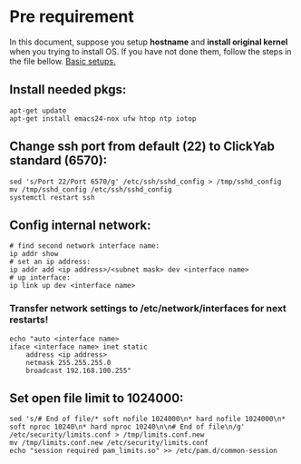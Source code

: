 # Pre requirement

In this document, suppose you setup **hostname** and **install original kernel** when you trying to install OS.
If you have not done them, follow the steps in the file bellow.
[Basic setups.](https://github.com/clickyab/cluster-setup/tree/master/general/basic-setup.md)

## Install needed pkgs:
```
apt-get update
apt-get install emacs24-nox ufw htop ntp iotop
```
## Change ssh port from default (22) to ClickYab standard (6570):
```
sed 's/Port 22/Port 6570/g' /etc/ssh/sshd_config > /tmp/sshd_config
mv /tmp/sshd_config /etc/ssh/sshd_config
systemctl restart ssh
```

## Config internal network:
```
# find second network interface name:
ip addr show
# set an ip address:
ip addr add <ip address>/<subnet mask> dev <interface name>
# up interface:
ip link up dev <interface name>
```
### Transfer network settings to /etc/network/interfaces for next restarts!
```
echo "auto <interface name>
iface <interface name> inet static
    address <ip address>
    netmask 255.255.255.0
    broadcast 192.168.100.255"
```

## Set __open file limit__ to 1024000:
```
sed 's/# End of file/* soft nofile 1024000\n* hard nofile 1024000\n* soft nproc 10240\n* hard nproc 10240\n\n# End of file\n/g' /etc/security/limits.conf > /tmp/limits.conf.new
mv /tmp/limits.conf.new /etc/security/limits.conf
echo "session required pam_limits.so" >> /etc/pam.d/common-session
```

